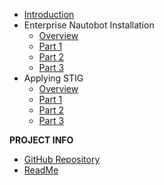 - [Introduction](introduction.md)
- Enterprise Nautobot Installation
  - [Overview](Enterprise-Nautobot-Installation/overview.md)
  - [Part 1](Enterprise-Nautobot-Installation/configure-rhel-os.md)
  - [Part 2](Enterprise-Nautobot-Installation/dependency_configuration.md)
  - [Part 3](Enterprise-Nautobot-Installation/install_nautobot.md)
- Applying STIG
  - [Overview](Applying-Security-Implementation-Guide/overview.md)
  - [Part 1](Applying-Security-Implementation-Guide/preparations.md)
  - [Part 2](Applying-Security-Implementation-Guide/Applying-STIG.md)
  - [Part 3](Applying-Security-Implementation-Guide/troubleshooting.md)

**PROJECT INFO**  

- [GitHub Repository](https://github.com/beholdenkey/Installing-Nautobot-on-RHEL-A-Complete-Walk-Through)
- [ReadMe](https://github.com/beholdenkey/Installing-Nautobot-on-RHEL-A-Complete-Walk-Through/blob/main/README.md)  
